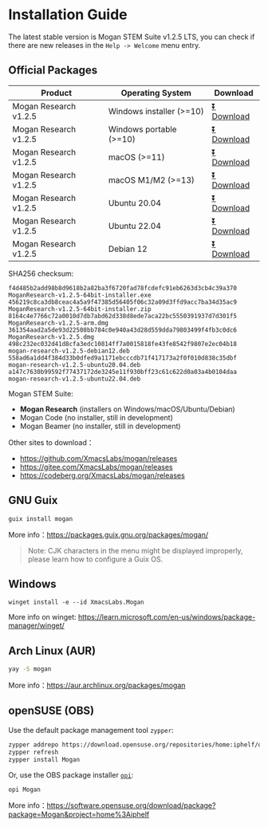# Installation Guide
The latest stable version is Mogan STEM Suite v1.2.5 LTS, you can check if there are new releases in the `Help -> Welcome` menu entry.

## Official Packages
| Product | Operating System | Download |
|---------|-------|-----|
| Mogan Research v1.2.5 | Windows installer (>=10)| [⏬ Download](https://mirrors.ustc.edu.cn/github-release/XmacsLabs/mogan/v1.2.5/MoganResearch-v1.2.5-64bit-installer.exe) |
| Mogan Research v1.2.5 | Windows portable (>=10)| [⏬ Download](https://mirrors.ustc.edu.cn/github-release/XmacsLabs/mogan/v1.2.5/MoganResearch-v1.2.5-64bit-installer.zip) |
| Mogan Research v1.2.5 | macOS (>=11) | [⏬ Download](https://mirrors.ustc.edu.cn/github-release/XmacsLabs/mogan/v1.2.5/MoganResearch-v1.2.5.dmg) |
| Mogan Research v1.2.5 | macOS M1/M2 (>=13) | [⏬ Download](https://mirrors.ustc.edu.cn/github-release/XmacsLabs/mogan/v1.2.5/MoganResearch-v1.2.5-arm.dmg) |
| Mogan Research v1.2.5 | Ubuntu 20.04 | [⏬ Download](https://mirrors.ustc.edu.cn/github-release/XmacsLabs/mogan/v1.2.5/mogan-research-v1.2.5-ubuntu20.04.deb) |
| Mogan Research v1.2.5 | Ubuntu 22.04 | [⏬ Download](https://mirrors.ustc.edu.cn/github-release/XmacsLabs/mogan/v1.2.5/mogan-research-v1.2.5-ubuntu22.04.deb) |
| Mogan Research v1.2.5 | Debian 12 | [⏬ Download](http://mirrors.ustc.edu.cn/github-release/XmacsLabs/mogan/v1.2.5/mogan-research-v1.2.5-debian12.deb) |

SHA256 checksum:
```
f4d485b2add98b8d9618b2a82ba3f6720fad78fcdefc91eb6263d3cb4c39a370  MoganResearch-v1.2.5-64bit-installer.exe
456219c8ca3db8ceac4a5a9f47385d56405f06c32a09d3ffd9acc7ba34d35ac9  MoganResearch-v1.2.5-64bit-installer.zip
8164c4e7766c72a0010d7db7abd62d338d8ede7aca22bc5550391937d7d301f5  MoganResearch-v1.2.5-arm.dmg
361354aad2a5de93d22508bb784c0e940a43d28d559dda79803499f4fb3c0dc6  MoganResearch-v1.2.5.dmg
498c232ec032d41d8cfa3edc10814ff7a0015818fe43fe8542f9807e2ec04b18  mogan-research-v1.2.5-debian12.deb
558ad6a1dd4f384d33b0dfed9a1171ebcccdb71f417173a2f0f010d838c35dbf  mogan-research-v1.2.5-ubuntu20.04.deb
a147c7630b99592f77437172de3245e11f930bff23c61c622d0a03a4b0104daa  mogan-research-v1.2.5-ubuntu22.04.deb
```

Mogan STEM Suite:
+ **Mogan Research** (installers on Windows/macOS/Ubuntu/Debian)
+ Mogan Code (no installer, still in development)
+ Mogan Beamer (no installer, still in development)


Other sites to download：
+ https://github.com/XmacsLabs/mogan/releases
+ https://gitee.com/XmacsLabs/mogan/releases
+ https://codeberg.org/XmacsLabs/mogan/releases

## GNU Guix
```
guix install mogan
```
More info：https://packages.guix.gnu.org/packages/mogan/

> Note: CJK characters in the menu might be displayed improperly, please learn how to configure a Guix OS.

## Windows
```
winget install -e --id XmacsLabs.Mogan
```
More info on winget: https://learn.microsoft.com/en-us/windows/package-manager/winget/

## Arch Linux (AUR)
```bash
yay -S mogan
```
More info：https://aur.archlinux.org/packages/mogan

## openSUSE (OBS)

Use the default package management tool `zypper`:

```bash
zypper addrepo https://download.opensuse.org/repositories/home:iphelf/openSUSE_Tumbleweed/home:iphelf.repo
zypper refresh
zypper install Mogan
```

Or, use the OBS package installer [`opi`](https://software.opensuse.org/package/opi):

```bash
opi Mogan
```

More info：https://software.opensuse.org/download/package?package=Mogan&project=home%3Aiphelf
